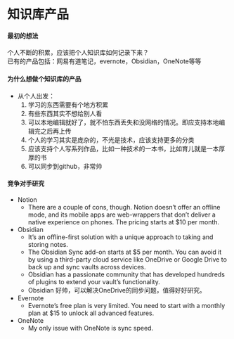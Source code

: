 # 知识库产品

#### 最初的想法
个人不断的积累，应该把个人知识库如何记录下来？   
已有的产品包括：网易有道笔记，evernote，Obsidian，OneNote等等

#### 为什么想做个知识库的产品
- 从个人出发：
    1. 学习的东西需要有个地方积累
    2. 有些东西其实不想给别人看
    3. 可以本地编辑就好了，就不怕东西丢失和没网络的情况。即应支持本地编辑完之后再上传
    4. 个人的学习其实是庞杂的，不光是技术，应该支持更多的分类
    5. 应该支持个人写系列作品，比如一种技术的一本书，比如育儿就是一本厚厚的书
    6. 可以同步到github，非常帅

#### 竞争对手研究
- Notion
    - There are a couple of cons, though. Notion doesn’t offer an offline mode, and its mobile apps are web-wrappers that don’t deliver a native experience on phones. The pricing starts at $10 per month.
- Obsidian 
    - It’s an offline-first solution with a unique approach to taking and storing notes.
    - The Obsidian Sync add-on starts at $5 per month. You can avoid it by using a third-party cloud service like OneDrive or Google Drive to back up and sync vaults across devices.
    - Obsidian has a passionate community that has developed hundreds of plugins to extend your vault’s functionality. 
    - Obsidian 好帅，可以解决OneDrive的同步问题，值得好好研究。
- Evernote
    - Evernote’s free plan is very limited. You need to start with a monthly plan at $15 to unlock all advanced features.
- OneNote
    - My only issue with OneNote is sync speed. 



